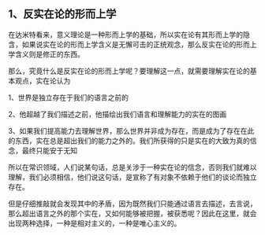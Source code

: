 <h2>1、反实在论的形而上学</h2><p data-pid="P7arsUN5">在达米特看来，意义理论是一种形而上学的基础，所以实在论有其形而上学的隐含，如果说实在论的形而上学含义是无懈可击的正统观念，那么反实在论的形而上学含义则是修正的东西。</p><p data-pid="GqPYk7k-">那么，究竟什么是反实在论的形而上学呢？要理解这一点，就需要理解实在论的基本观点，实在论认为</p><p data-pid="kFVJMBey">1、世界是独立存在于我们的语言之前的</p><p data-pid="VnY9q2d_">2、他超越了我们描述之前，他描绘出我们语言和理解能力的实在的图画</p><p data-pid="cBLnfKT3">3、如果我们提高能力去理解世界，那么世界并非成为存在，而是成为了存在在此的东西，实在总是超出我们的能力之外的。我们所获得的只是实在的大致为真的信念，最终只能安于无知</p><p data-pid="oCShJHZs">所以在常识领域，人们说某句话，总是关涉于一种实在论的信念，否则我们就难以理解，我们必须相信，他们说这句话，是宣称了有对象不依赖于他们的谈论而独立存在。</p><p data-pid="QM9bqsgg">但是仔细推敲就会发现其中的矛盾，因为既然我们只能通过语言去描述，去言说，那么超出语言之外的那个实在，又如何能够被把握，被获悉呢？因此在这里，就会出现两种选择，一种是相对主义的，一种是唯心主义的。</p><p></p><p></p><p></p><p></p><p></p><p></p><p></p><p></p>